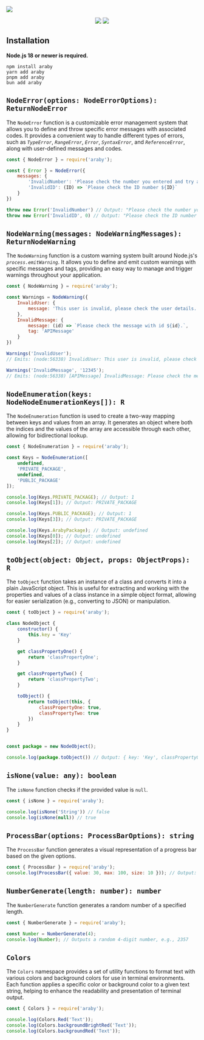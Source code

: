 <a href="https://araby.org/"><img src="https://i.imgur.com/5ZorFhe.png"/></a>
<div align="center">
    <img src="https://img.shields.io/badge/Araby Organization-%23000000">
    <img src="https://img.shields.io/github/stars/i3raby/araby-package">
</div>

## Installation

**Node.js 18 or newer is required.**

```
npm install araby
yarn add araby
pnpm add araby
bun add araby
```

## **`NodeError(options: NodeErrorOptions): ReturnNodeError`**

The `NodeError` function is a customizable error management system that allows you to define and throw specific error messages with associated codes. It provides a convenient way to handle different types of errors, such as *`TypeError`*, *`RangeError`*, *`Error`*, *`SyntaxError`*, and *`ReferenceError`*, along with user-defined messages and codes.
```js
const { NodeError } = require('araby');

const { Error } = NodeError({
    messages: {
        'InvalidNumber': 'Please check the number you entered and try again.',
        'InvalidID': (ID) => `Please check the ID number ${ID}`
    }
})

throw new Error('InvalidNumber') // Output: "Please check the number you entered and try again."
throw new Error('InvalidID', 0) // Output: "Please check the ID number 0"
```

## **`NodeWarning(messages: NodeWarningMessages): ReturnNodeWarning`**

The `NodeWarning` function is a custom warning system built around Node.js's *`process.emitWarning`*. It allows you to define and emit custom warnings with specific messages and tags, providing an easy way to manage and trigger warnings throughout your application.

```js
const { NodeWarning } = require('araby');

const Warnings = NodeWarning({
    InvalidUser: {
        message: 'This user is invalid, please check the user details.'
    },
    InvalidMessage: {
        message: (id) => `Please check the message with id ${id}.`,
        tag: 'APIMessage'
    }
})

Warnings('InvalidUser');
// Emits: (node:56338) InvalidUser: This user is invalid, please check the user details.

Warnings('InvalidMessage', '12345');
// Emits: (node:56338) [APIMessage] InvalidMessage: Please check the message with id 12345.
```

## **`NodeEnumeration(keys: NodeNodeEnumerationKeys[]): R`**

The `NodeEnumeration` function is used to create a two-way mapping between keys and values from an array. It generates an object where both the indices and the values of the array are accessible through each other, allowing for bidirectional lookup.

```js
const { NodeEnumeration } = require('araby');

const Keys = NodeEnumeration([
    undefined,
    'PRIVATE_PACKAGE',
    undefined,
    'PUBLIC_PACKAGE'
]);

console.log(Keys.PRIVATE_PACKAGE); // Output: 1
console.log(Keys[1]); // Output: PRIVATE_PACKAGE

console.log(Keys.PUBLIC_PACKAGE); // Output: 1
console.log(Keys[3]); // Output: PRIVATE_PACKAGE

console.log(Keys.ArabyPackage); // Output: undefined
console.log(Keys[0]); // Output: undefined
console.log(Keys[2]); // Output: undefined
```

## **`toObject(object: Object, props: ObjectProps): R`**

The `toObject` function takes an instance of a class and converts it into a plain JavaScript object. This is useful for extracting and working with the properties and values of a class instance in a simple object format, allowing for easier serialization (e.g., converting to JSON) or manipulation.

```js
const { toObject } = require('araby');

class NodeObject {
    constructor() {
        this.key = 'Key'
    }

    get classPropertyOne() {
        return 'classPropertyOne';
    }

    get classPropertyTwo() {
        return 'classPropertyTwo';
    }

    toObject() {
        return toObject(this, { 
            classPropertyOne: true,
            classPropertyTwo: true
        })
    }
}


const package = new NodeObject();

console.log(package.toObject()) // Output: { key: 'Key', classPropertyOne: 'classPropertyOne', classPropertyTwo: 'classPropertyTwo' }
```

## **`isNone(value: any): boolean`**
The `isNone` function checks if the provided value is `null`.

```js
const { isNone } = require('araby');

console.log(isNone('String')) // false
console.log(isNone(null)) // true
```

## **`ProcessBar(options: ProcessBarOptions): string`**

The `ProcessBar` function generates a visual representation of a progress bar based on the given options.

```js
const { ProcessBar } = require('araby');
console.log(ProcessBar({ value: 30, max: 100, size: 10 })); // Output: "███░░░░░░░"
```

## **`NumberGenerate(length: number): number`**

The `NumberGenerate` function generates a random number of a specified length.

```js
const { NumberGenerate } = require('araby');

const Number = NumberGenerate(4);
console.log(Number); // Outputs a random 4-digit number, e.g., 2357
```

## **`Colors`**

The `Colors` namespace provides a set of utility functions to format text with various colors and background colors for use in terminal environments. Each function applies a specific color or background color to a given text string, helping to enhance the readability and presentation of terminal output.

```js
const { Colors } = require('araby');

console.log(Colors.Red('Text'));
console.log(Colors.backgroundBrightRed('Text'));
console.log(Colors.backgroundRed('Text'));
```
